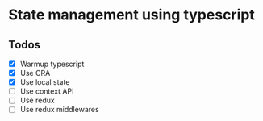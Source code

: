 # State management using typescript

## Todos
- [x] Warmup typescript
- [x] Use CRA
- [x] Use local state
- [ ] Use context API
- [ ] Use redux
- [ ] Use redux middlewares
